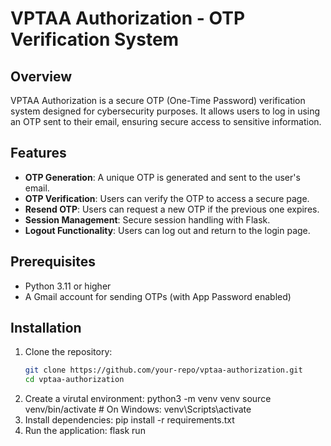 # VPTAA Authorization - OTP Verification System

## Overview
VPTAA Authorization is a secure OTP (One-Time Password) verification system designed for cybersecurity purposes. It allows users to log in using an OTP sent to their email, ensuring secure access to sensitive information.

## Features
- **OTP Generation**: A unique OTP is generated and sent to the user's email.
- **OTP Verification**: Users can verify the OTP to access a secure page.
- **Resend OTP**: Users can request a new OTP if the previous one expires.
- **Session Management**: Secure session handling with Flask.
- **Logout Functionality**: Users can log out and return to the login page.

## Prerequisites
- Python 3.11 or higher
- A Gmail account for sending OTPs (with App Password enabled)

## Installation

1. Clone the repository:
   ```bash
   git clone https://github.com/your-repo/vptaa-authorization.git
   cd vptaa-authorization
2. Create a virutal environment:
    python3 -m venv venv
    source venv/bin/activate  # On Windows: venv\Scripts\activate
3. Install dependencies:
    pip install -r requirements.txt
4. Run the application:
    flask run
